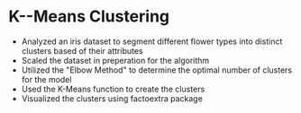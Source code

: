 # K--Means Clustering
 
* Analyzed an iris dataset to segment different flower types into distinct clusters based of their attributes 
* Scaled the dataset in preperation for the algorithm
* Utilized the "Elbow Method" to determine the optimal number of clusters for the model
* Used the K-Means function to create the clusters
* Visualized the clusters using factoextra package
